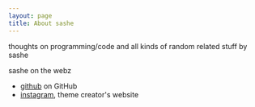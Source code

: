 ```yaml
---
layout: page
title: About sashe
---
```


thoughts on programming/code and all kinds of random related stuff
by sashe

<!-- you can find some more..human stuff on my *real* blog [alehander42.me](http://alehander42.me) -->



sashe on the webz
  * [github][github] on GitHub
  * [instagram][instagram], theme creator's website

[github]: https://github.com/alehander42
[instagram]: https://instagram.com/alehander42
